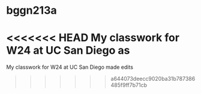 # bggn213a
<<<<<<< HEAD
My classwork for W24 at UC San Diego
as
=======
My classwork for W24 at UC San Diego 
made edits
>>>>>>> a644073deecc9020ba31b787386485f9ff7b71cb

